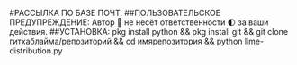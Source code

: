 #РАССЫЛКА ПО БАЗЕ ПОЧТ.
##ПОЛЬЗОВАТЕЛЬСКОЕ ПРЕДУПРЕЖДЕНИЕ:
Автор 📕 не несёт ответственности 🌓 за ваши действия.
##УСТАНОВКА:
pkg install python && pkg install git && git clone гитхаблайма/репозиторий && cd имярепозитория && python lime-distribution.py
